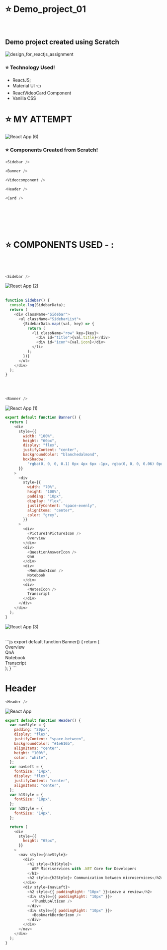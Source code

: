 
#  :star: Demo_project_01

<br>

## Demo project created using Scratch


![design_for_reactjs_assignment](https://user-images.githubusercontent.com/55043608/117166761-4c594680-ade4-11eb-8524-2e729deba196.jpg)

### :star: Technology Used!
- ReactJS;
 - Material UI :point_left: 
 - ReactVideoCard Component
- Vanilla CSS

#   :star:  MY ATTEMPT 
![React App (6)](https://user-images.githubusercontent.com/55043608/117178933-318ccf00-adf0-11eb-8f9f-16c030a44632.png)

### :star: Components Created from Scratch!
```js
<Sidebar />
```
```js
<Banner />
```
```js
<Videocomponent />
```
```js
<Header />
```
```js
<Card />
```

<br>
<br>


<br>
<br>

#  :star:  COMPONENTS USED - :
<br>
<br>

```js
<Sidebar />
```


![React App (2)](https://user-images.githubusercontent.com/55043608/117179145-74e73d80-adf0-11eb-8a35-c2a1448c1187.png)
<br>
<br>
```js
function Sidebar() {
  console.log(SidebarData);
  return (
    <div className="Sidebar">
      <ul className="SidebarList">
        {SidebarData.map((val, key) => {
          return (
            <li className="row" key={key}>
              <div id="title">{val.title}</div>
              <div id="icon">{val.icon}</div>
            </li>
          );
        })}
      </ul>
    </div>
  );
}

```
<br>
<br>




```js
<Banner />
```

![React App (1)](https://user-images.githubusercontent.com/55043608/117179286-99431a00-adf0-11eb-9bca-104f9baeb6c8.png)

```js
export default function Banner() {
  return (
    <div
      style={{
        width: "100%",
        height: "60px",
        display: "flex",
        justifyContent: "center",
        backgroundColor: "blanchedalmond",
        boxShadow:
          "rgba(0, 0, 0, 0.1) 0px 4px 6px -1px, rgba(0, 0, 0, 0.06) 0px 2px 4px -1px",
      }}
    >
      <div
        style={{
          width: "70%",
          height: "100%",
          padding: "10px",
          display: "flex",
          justifyContent: "space-evenly",
          alignItems: "center",
          color: "grey",
        }}
      >
        <div>
          <PictureInPictureIcon />
          Overview
        </div>
        <div>
          <QuestionAnswerIcon />
          QnA
        </div>
        <div>
          <MenuBookIcon />
          Notebook
        </div>
        <div>
          <NotesIcon />
          Transcript
        </div>
      </div>
    </div>
  );
}

```

![React App (3)](https://user-images.githubusercontent.com/55043608/117179216-86c8e080-adf0-11eb-96bf-2bb8087bd898.png)
<br>

<br>
```js
export default function Banner() {
  return (
    <div
      style={{
        width: "100%",
        height: "60px",
        display: "flex",
        justifyContent: "center",
        backgroundColor: "blanchedalmond",
        boxShadow:
          "rgba(0, 0, 0, 0.1) 0px 4px 6px -1px, rgba(0, 0, 0, 0.06) 0px 2px 4px -1px",
      }}
    >
      <div
        style={{
          width: "70%",
          height: "100%",
          padding: "10px",
          display: "flex",
          justifyContent: "space-evenly",
          alignItems: "center",
          color: "grey",
        }}
      >
        <div>
          <PictureInPictureIcon />
          Overview
        </div>
        <div>
          <QuestionAnswerIcon />
          QnA
        </div>
        <div>
          <MenuBookIcon />
          Notebook
        </div>
        <div>
          <NotesIcon />
          Transcript
        </div>
      </div>
    </div>
  );
}
```

# Header

```js
<Header />
```


![React App](https://user-images.githubusercontent.com/55043608/117179281-98aa8380-adf0-11eb-9073-db2f22d02e5c.png)


```js
export default function Header() {
  var navStyle = {
    padding: "20px",
    display: "flex",
    justifyContent: "space-between",
    backgroundColor: "#1e616b",
    alignItems: "center",
    height: "100%",
    color: "white",
  };
  var navLeft = {
    fontSize: "14px",
    display: "flex",
    justifyContent: "center",
    alignItems: "center",
  };
  var h1Style = {
    fontSize: "18px",
  };
  var h2Style = {
    fontSize: "14px",
  };

  return (
    <div
      style={{
        height: "65px",
      }}
    >
      <nav style={navStyle}>
        <div>
          <h1 style={h1Style}>
            ASP Micriservices with .NET Core for Developers
          </h1>
          <h2 style={h2Style}> Communication between microservices</h2>
        </div>
        <div style={navLeft}>
          <h2 style={{ paddingRight: "10px" }}>Leave a review</h2>
          <div style={{ paddingRight: "10px" }}>
            <ThumbUpAltIcon />
          </div>
          <div style={{ paddingRight: "10px" }}>
            <BookmarkBorderIcon />
          </div>
        </div>
      </nav>
    </div>
  );
}
```



